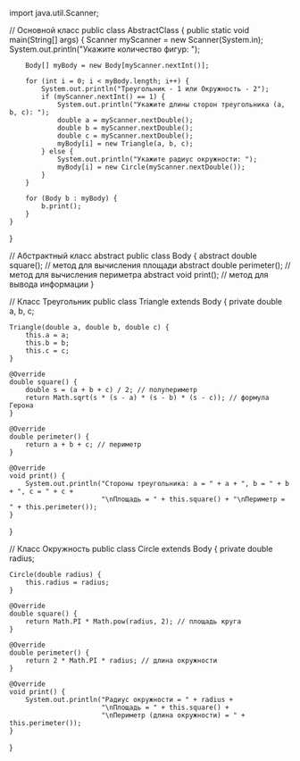 import java.util.Scanner;

// Основной класс
public class AbstractClass {
    public static void main(String[] args) {
        Scanner myScanner = new Scanner(System.in);
        System.out.println("Укажите количество фигур: ");
        
        Body[] myBody = new Body[myScanner.nextInt()];

        for (int i = 0; i < myBody.length; i++) {
            System.out.println("Треугольник - 1 или Окружность - 2");
            if (myScanner.nextInt() == 1) {
                System.out.println("Укажите длины сторон треугольника (a, b, c): ");
                double a = myScanner.nextDouble();
                double b = myScanner.nextDouble();
                double c = myScanner.nextDouble();
                myBody[i] = new Triangle(a, b, c);
            } else {
                System.out.println("Укажите радиус окружности: ");
                myBody[i] = new Circle(myScanner.nextDouble());
            }
        }

        for (Body b : myBody) {
            b.print();
        }
    }
}

// Абстрактный класс
abstract public class Body {
    abstract double square();   // метод для вычисления площади
    abstract double perimeter(); // метод для вычисления периметра
    abstract void print();       // метод для вывода информации
}

// Класс Треугольник
public class Triangle extends Body {
    private double a, b, c;

    Triangle(double a, double b, double c) {
        this.a = a;
        this.b = b;
        this.c = c;
    }

    @Override
    double square() {
        double s = (a + b + c) / 2; // полупериметр
        return Math.sqrt(s * (s - a) * (s - b) * (s - c)); // формула Герона
    }

    @Override
    double perimeter() {
        return a + b + c; // периметр
    }

    @Override
    void print() {
        System.out.println("Стороны треугольника: a = " + a + ", b = " + b + ", c = " + c +
                           "\nПлощадь = " + this.square() + "\nПериметр = " + this.perimeter());
    }
}

// Класс Окружность
public class Circle extends Body {
    private double radius;

    Circle(double radius) {
        this.radius = radius;
    }

    @Override
    double square() {
        return Math.PI * Math.pow(radius, 2); // площадь круга
    }

    @Override
    double perimeter() {
        return 2 * Math.PI * radius; // длина окружности
    }

    @Override
    void print() {
        System.out.println("Радиус окружности = " + radius + 
                           "\nПлощадь = " + this.square() + 
                           "\nПериметр (длина окружности) = " + this.perimeter());
    }
}